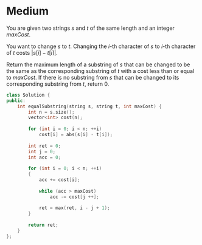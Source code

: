 # Medium

You are given two strings $s$ and $t$ of the same length and an integer $maxCost$.

You want to change $s$ to $t$. Changing the $i$-th character of $s$ to $i$-th character of $t$ costs $|s[i] - t[i]|$.

Return the maximum length of a substring of $s$ that can be changed to be the same as the corresponding substring of $t$ with a cost less than or equal to $maxCost$. If there is no substring from $s$ that can be changed to its corresponding substring from $t$, return $0$.

```cpp
class Solution {
public:
    int equalSubstring(string s, string t, int maxCost) {
        int n = s.size();
        vector<int> cost(n);
        
        for (int i = 0; i < n; ++i)
            cost[i] = abs(s[i] - t[i]);
        
        int ret = 0;
        int j = 0;
        int acc = 0;
        
        for (int i = 0; i < n; ++i)
        {
            acc += cost[i];
            
            while (acc > maxCost)
                acc -= cost[j ++];
            
            ret = max(ret, i - j + 1);
        }
        
        return ret;
    }
};
```
